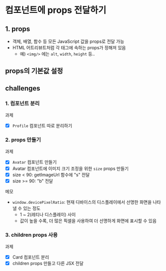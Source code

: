# 컴포넌트에 props 전달하기

## 1. props
- 객체, 배열, 함수 등 모든 JavaScript 값을 props로 전달 가능
- HTML 어트리뷰트처럼 각 태그에 속하는 props가 정해져 있음
  - 예) `<img/>` 에는 `alt`, `width`, `height` 등..

## props의 기본값 설정


## challenges
### 1. 컴포넌트 분리
과제
- [x] `Profile` 컴포넌트 따로 분리하기

### 2. props 만들기
과제
- [x] `Avatar` 컴포넌트 만들기
- [x] Avatar 컴포넌트에 이미지 크기 조정을 위한 `size` props 만들기
- [x] size < 90: getImageUrl 함수에 "s" 전달
- [x] size >= 90: "b" 전달

메모
- `window.devicePixelRatio`: 현재 디바이스의 디스플레이에서 선명한 화면을 나타낼 수 있는 정도
  - 1 ~ 2(레티나 디스플레이) 사이
  - 값이 높을 수록, 더 많은 픽셀을 사용하여 더 선명하게 화면에 표시할 수 있음

### 3. children props 사용
과제
- [x] Card 컴포넌트 분리
- [x] children props 만들고 다른 JSX 전달
